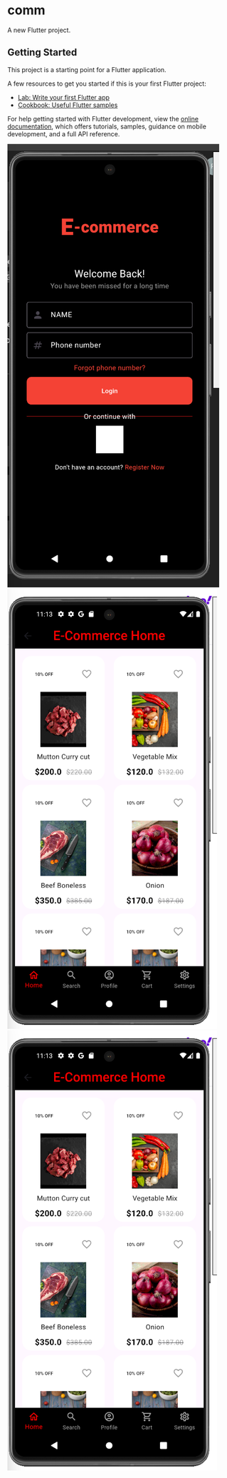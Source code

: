 # comm

A new Flutter project.

## Getting Started

This project is a starting point for a Flutter application.

A few resources to get you started if this is your first Flutter project:

- [Lab: Write your first Flutter app](https://docs.flutter.dev/get-started/codelab)
- [Cookbook: Useful Flutter samples](https://docs.flutter.dev/cookbook)

For help getting started with Flutter development, view the
[online documentation](https://docs.flutter.dev/), which offers tutorials,
samples, guidance on mobile development, and a full API reference.

![image alt](https://github.com/riyasmajeed/e-com/blob/76d8e1dcf6e39833b242eecac3a4f582f0648371/Screenshot%202025-01-10%20231127.png)
![image alt](https://github.com/riyasmajeed/e-com/blob/3101a573704186c34129d3f513e08b9f212fdf59/Screenshot%202025-01-10%20231349.png)
![image alt](https://github.com/riyasmajeed/e-com/blob/3101a573704186c34129d3f513e08b9f212fdf59/Screenshot%202025-01-10%20231349.png)

